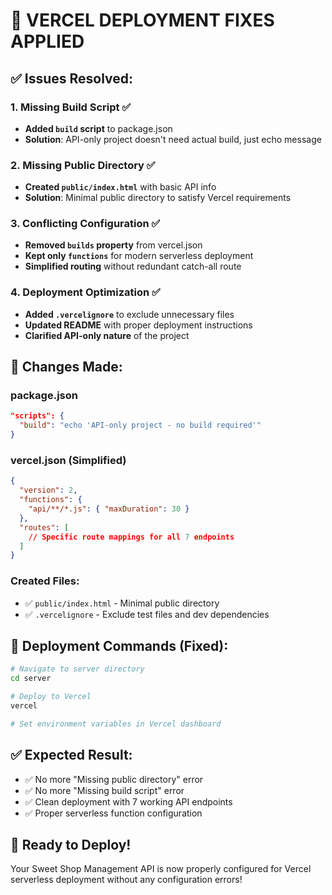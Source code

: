 # 🚀 **VERCEL DEPLOYMENT FIXES APPLIED**

## ✅ **Issues Resolved:**

### 1. **Missing Build Script** ✅
- **Added `build` script** to package.json 
- **Solution**: API-only project doesn't need actual build, just echo message

### 2. **Missing Public Directory** ✅  
- **Created `public/index.html`** with basic API info
- **Solution**: Minimal public directory to satisfy Vercel requirements

### 3. **Conflicting Configuration** ✅
- **Removed `builds` property** from vercel.json
- **Kept only `functions`** for modern serverless deployment
- **Simplified routing** without redundant catch-all route

### 4. **Deployment Optimization** ✅
- **Added `.vercelignore`** to exclude unnecessary files
- **Updated README** with proper deployment instructions
- **Clarified API-only nature** of the project

## 🔧 **Changes Made:**

### **package.json**
```json
"scripts": {
  "build": "echo 'API-only project - no build required'"
}
```

### **vercel.json** (Simplified)
```json
{
  "version": 2,
  "functions": {
    "api/**/*.js": { "maxDuration": 30 }
  },
  "routes": [
    // Specific route mappings for all 7 endpoints
  ]
}
```

### **Created Files:**
- ✅ `public/index.html` - Minimal public directory
- ✅ `.vercelignore` - Exclude test files and dev dependencies

## 🎯 **Deployment Commands (Fixed):**

```bash
# Navigate to server directory
cd server

# Deploy to Vercel
vercel

# Set environment variables in Vercel dashboard
```

## ✅ **Expected Result:**
- ✅ No more "Missing public directory" error
- ✅ No more "Missing build script" error  
- ✅ Clean deployment with 7 working API endpoints
- ✅ Proper serverless function configuration

## 🚀 **Ready to Deploy!**

Your Sweet Shop Management API is now properly configured for Vercel serverless deployment without any configuration errors!
